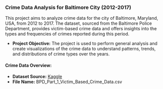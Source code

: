 ### Crime Data Analysis for Baltimore City (2012-2017)

This project aims to analyze crime data for the city of Baltimore, Maryland, USA, from 2012 to 2017. The dataset, sourced from the Baltimore Police Department, provides victim-based crime data and offers insights into the types and frequencies of crimes reported during this period.

- **Project Objective:** The project is used to perform general analysis and create visualizations of the crime data to understand patterns, trends, and distributions of crime types over the years.

#### Crime Data Overview:

- **Dataset Source:** [Kaggle](https://www.kaggle.com/datasets/sohier/crime-in-baltimore?select=BPD_Part_1_Victim_Based_Crime_Data.csv)
- **File Name:** BPD_Part_1_Victim_Based_Crime_Data.csv



